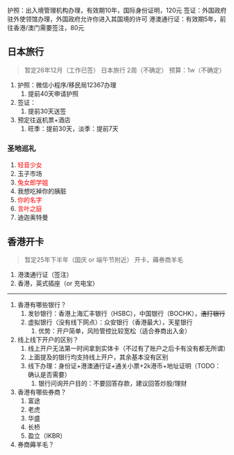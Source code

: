 护照：出入境管理机构办理，有效期10年，国际身份证明，120元
签证：外国政府驻外使领馆办理，外国政府允许你进入其国境的许可
港澳通行证：有效期5年，前往香港/澳门需要签注，80元


## 日本旅行
> 暂定26年12月（工作已签） 日本旅行 2周（不确定）
> 预算：1w（不确定）

1. 护照：微信小程序/移民局12367办理
	1. 提前40天申请护照
2. 签证：
	1. 提前30天送签
3. 预定往返机票+酒店
	1. 旺季：提前30天，淡季：提前7天



### 圣地巡礼

1. <font color="#ff0000">轻音少女</font>
2. 玉子市场
3. <font color="#ff0000">兔女郎学姐</font>
4. 我想吃掉你的胰脏
5. <font color="#ff0000">你的名字</font>
6. <font color="#ff0000">言叶之庭</font>
7. 迪迦奥特曼


## 香港开卡
> 暂定25年下半年（国庆 or 端午节附近）
> 开卡，薅券商羊毛

1. 港澳通行证（签注）
2. 香港，英式插座（or 充电宝）


---

1. 香港有哪些银行？
	1. 发钞银行：香港上海汇丰银行（HSBC），中国银行（BOCHK），~~渣打银行~~
	2. 虚拟银行（没有线下网点）：众安银行（香港最大），天星银行
		1. 优势：开户简单，风险管控比较宽松（适合券商出入金）
2. 线上线下开户的区别？
	1. 线上开户无法第一时间拿到实体卡（不过有了账户之后卡有没有都无所谓）
	2. 上面提及的银行均支持线上开户，其余基本没有区别
	3. 线下办理：身份证+港澳通行证+通关小票+2k港币+地址证明（TODO：确认是否需要）
		1. 银行问询开户目的：不要回答存款，建议回答炒股/理财
3. 香港有哪些券商？
	1. 富途
	2. 老虎
	3. 华盛
	4. 长桥
	5. 盈立（IKBR）
4. 券商薅羊毛？